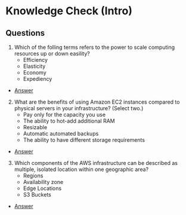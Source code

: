 # Knowledge Check (Intro)

## Questions
1) Which of the folling terms refers to the power to scale computing
   resources up or down easility?
   * Efficiency
   * Elasticity
   * Economy
   * Expediency
* [Answer](https://i.imgur.com/Ely40AQ.png)

2) What are the benefits of using Amazon EC2 instances compared to 
   physical servers in your infrastructure? (Select two.)
   * Pay only for the capacity you use
   * The ability to hot-add additional RAM
   * Resizable
   * Automatic automated backups
   * The ability to have different storage requirements
* [Answer](https://i.imgur.com/B7klct3.png)

3) Which components of the AWS infrastructure can be described
as multiple, isolated location within one geographic area?
   * Regions
   * Availability zone
   * Edge Locations
   * S3 Buckets
* [Answer](https://i.imgur.com/mQsGNMU.png)
